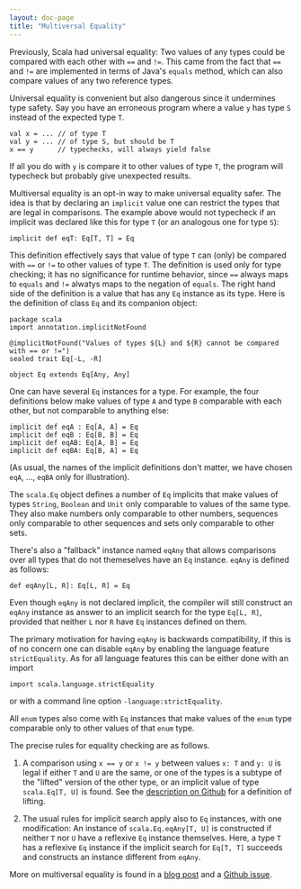 ```yaml
---
layout: doc-page
title: "Multiversal Equality"
---
```


Previously, Scala had universal equality: Two values of any types
could be compared with each other with `==` and `!=`. This came from
the fact that `==` and `!=` are implemented in terms of Java's
`equals` method, which can also compare values of any two reference
types.

Universal equality is convenient but also dangerous since it
undermines type safety. Say you have an erroneous program where
a value `y` has type `S` instead of the expected type `T`.

    val x = ... // of type T
    val y = ... // of type S, but should be T
    x == y      // typechecks, will always yield false

If all you do with `y` is compare it to other values of type `T`, the program will
typecheck but probably give unexpected results.

Multiversal equality is an opt-in way to make universal equality
safer. The idea is that by declaring an `implicit` value one can
restrict the types that are legal in comparisons. The example above
would not typecheck if an implicit was declared like this for type `T`
(or an analogous one for type `S`):

    implicit def eqT: Eq[T, T] = Eq

This definition effectively says that value of type `T` can (only) be
compared with `==` or `!=` to other values of type `T`. The definition
is used only for type checking; it has no significance for runtime
behavior, since `==` always maps to `equals` and `!=` alwatys maps to
the negation of `equals`. The right hand side of the definition is a value
that has any `Eq` instance as its type. Here is the definition of class
`Eq` and its companion object:

    package scala
    import annotation.implicitNotFound

    @implicitNotFound("Values of types ${L} and ${R} cannot be compared with == or !=")
    sealed trait Eq[-L, -R]

    object Eq extends Eq[Any, Any]

One can have several `Eq` instances for a type. For example, the four
definitions below make values of type `A` and type `B` comparable with
each other, but not comparable to anything else:

    implicit def eqA : Eq[A, A] = Eq
    implicit def eqB : Eq[B, B] = Eq
    implicit def eqAB: Eq[A, B] = Eq
    implicit def eqBA: Eq[B, A] = Eq

(As usual, the names of the implicit definitions don't matter, we have
chosen `eqA`, ..., `eqBA` only for illustration).

The `scala.Eq` object defines a number of `Eq` implicits that make
values of types `String`, `Boolean` and `Unit` only comparable to
values of the same type. They also make numbers only comparable to
other numbers, sequences only comparable to other
sequences and sets only comparable to other sets.

There's also a "fallback" instance named `eqAny` that allows comparisons
over all types that do not themeselves have an `Eq` instance.  `eqAny` is
defined as follows:

    def eqAny[L, R]: Eq[L, R] = Eq

Even though `eqAny` is not declared implicit, the compiler will still
construct an `eqAny` instance as answer to an implicit search for the
type `Eq[L, R]`, provided that neither `L` nor `R` have `Eq` instances
defined on them.

The primary motivation for having `eqAny` is backwards compatibility,
if this is of no concern one can disable `eqAny` by enabling the language
feature `strictEquality`. As for all language features this can be either
done with an import

    import scala.language.strictEquality

or with a command line option `-language:strictEquality`.

All `enum` types also come with `Eq` instances that make values of the
`enum` type comparable only to other values of that `enum` type.

The precise rules for equality checking are as follows.

 1. A comparison using `x == y` or `x != y` between values `x: T` and `y: U`
    is legal if either `T` and `U` are the same, or one of the types is a subtype
    of the "lifted" version of the other type, or an implicit value of type `scala.Eq[T, U]` is found.
    See the [description on Github](https://github.com/lampepfl/dotty/issues/1247) for
    a definition of lifting.

 2. The usual rules for implicit search apply also to `Eq` instances,
    with one modification: An instance of `scala.Eq.eqAny[T, U]` is
    constructed if neither `T` nor `U` have a reflexive `Eq`
    instance themselves. Here, a type `T` has a reflexive `Eq`
    instance if the implicit search for `Eq[T, T]` succeeds
    and constructs an instance different from `eqAny`.

More on multiversal equality is found in a [blog post](http://www.scala-lang.org/blog/2016/05/06/multiversal-equality.html)
and a [Github issue](https://github.com/lampepfl/dotty/issues/1247).
